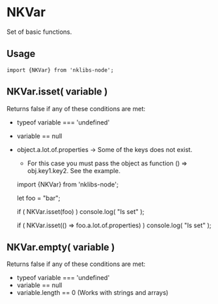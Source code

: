 # NKVar
Set of basic functions.

## Usage

    import {NKVar} from 'nklibs-node';

NKVar.isset( variable )
----------------------------------------------------------------------------
Returns false if any of these conditions are met:
- typeof variable === 'undefined'
- variable == null
- object.a.lot.of.properties -> Some of the keys does not exist.
    - For this case you must pass the object as function () => obj.key1.key2. See the example.


    import {NKVar} from 'nklibs-node';
    
    let foo = "bar";
    
    if ( NKVar.isset(foo) ) console.log( "Is set" );
    
    if ( NKVar.isset(() => foo.a.lot.of.properties) ) console.log( "Is set" );


NKVar.empty( variable )
----------------------------------------------------------------------------
Returns false if any of these conditions are met:
- typeof variable === 'undefined'
- variable == null
- variable.length == 0 (Works with strings and arrays)